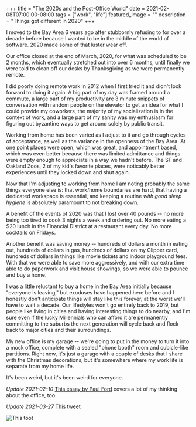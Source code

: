 +++
title =  "The 2020s and the Post-Office World"
date = 2021-02-08T07:00:00-08:00
tags = ["work", "life"]
featured_image = ""
description = "Things got different in 2020"
+++

I moved to the Bay Area 6 years ago after stubbornly refusing to for over a decade before because I wanted to be in the middle of the world of software. 2020 made some of that luster wear off.

Our office closed at the end of March, 2020, for what was scheduled to be 2 months, which eventually stretched out into over 6 months, until finally we were told to clean off our desks by Thanksgiving as we were permanently remote.

I did poorly doing remote work in 2012 when I first tried it and didn't look forward to doing it again. A big part of my day was framed around a commute, a large part of my productivity are 3 minute snippets of conversation with random people on the elevator to get an idea for what I could provide my coworkers, the majority of my socialization is in the context of work, and a large part of my sanity was my enthusiasm for figuring out byzantine ways to get around solely by public transit.

Working from home has been varied as I adjust to it and go through cycles of acceptance, as well as the variance in the openness of the Bay Area. At one point places were open, which was great, and appointment based, which was even better because there was limited admittance and things were empty enough to appreciate in a way we hadn't before. The SF and Oakland Zoos, 2 of my kid's favorite places, were noticably better experiences until they locked down and shut again.

Now that I'm adjusting to working from home I am noting probably the same things everyone else is: that work/home boundaries are hard, that having a dedicated workspace is essential, and keeping a routine _with good sleep hygiene_ is absolutely paramount to not breaking down.

A benefit of the events of 2020 was that I lost over 40 pounds -- no more being too tired to cook 3 nights a week and ordering out. No more eating a $20 lunch in the Financial District at a restaurant every day. No more cocktails on Fridays.

Another benefit was saving money -- hundreds of dollars a month in eating out, hundreds of dollars in gas, hundreds of dollars on my Clipper card, hundreds of dollars in things like movie tickets and indoor playground fees. With that we were able to save more aggressively, and with our extra time able to do paperwork and visit house showings, so we were able to pounce and buy a home.

I was a little reluctant to buy a home in the Bay Area initially because "everyone is leaving," but exoduses have happened here before and I honestly don't anticipate things will stay like this forever, at the worst we'll have to wait a decade. Our lifestyles won't go entirely back to 2019, but people like living in cities and having interesting things to do nearby, and I'm sure even if the lucky Millennials who can afford it are permanently committing to the suburbs the next generation will cycle back and flock back to major cities and their surroundings.

My new office is my garage -- we're going to put in the money to turn it into a mock office, complete with a sealed "phone booth" room and cubicle-like partitions. Right now, it's just a garage with a couple of desks that I share with the Christmas decorations, but it's somewhere where my work life is separate from my home life.

It's been weird, but it's been weird for everyone.

*Update 2021-02-10* [This essay by Paul Ford](https://www.wired.com/story/the-secret-essential-geography-of-the-office/) covers a lot of my thinking about the office, too.

*Update 2021-03-27* [This tweet](https://twitter.com/cafedujord/status/1375255355962261504)

![This toot](/images/the-post-office-world/tweet.png)